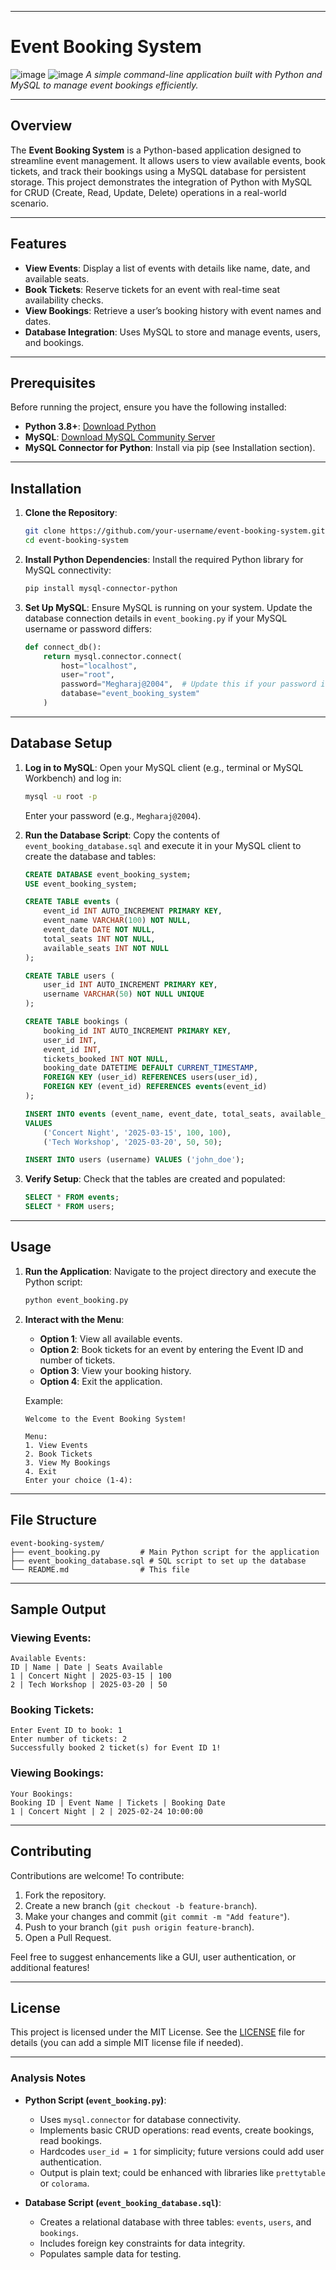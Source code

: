 
---

# Event Booking System

![image](https://github.com/user-attachments/assets/0a60b67f-c41d-4a2f-84ea-3f7c7f551714)
![image](https://github.com/user-attachments/assets/1f2f900f-6474-4d74-ac3a-c9195c096729)
*A simple command-line application built with Python and MySQL to manage event bookings efficiently.*

---

## Overview
The **Event Booking System** is a Python-based application designed to streamline event management. It allows users to view available events, book tickets, and track their bookings using a MySQL database for persistent storage. This project demonstrates the integration of Python with MySQL for CRUD (Create, Read, Update, Delete) operations in a real-world scenario.

---

## Features
- **View Events**: Display a list of events with details like name, date, and available seats.
- **Book Tickets**: Reserve tickets for an event with real-time seat availability checks.
- **View Bookings**: Retrieve a user’s booking history with event names and dates.
- **Database Integration**: Uses MySQL to store and manage events, users, and bookings.

---

## Prerequisites
Before running the project, ensure you have the following installed:
- **Python 3.8+**: [Download Python](https://www.python.org/downloads/)
- **MySQL**: [Download MySQL Community Server](https://dev.mysql.com/downloads/)
- **MySQL Connector for Python**: Install via pip (see Installation section).

---

## Installation
1. **Clone the Repository**:
   ```bash
   git clone https://github.com/your-username/event-booking-system.git
   cd event-booking-system
   ```

2. **Install Python Dependencies**:
   Install the required Python library for MySQL connectivity:
   ```bash
   pip install mysql-connector-python
   ```

3. **Set Up MySQL**:
   Ensure MySQL is running on your system. Update the database connection details in `event_booking.py` if your MySQL username or password differs:
   ```python
   def connect_db():
       return mysql.connector.connect(
           host="localhost",
           user="root",
           password="Megharaj@2004",  # Update this if your password is different
           database="event_booking_system"
       )
   ```

---

## Database Setup
1. **Log in to MySQL**:
   Open your MySQL client (e.g., terminal or MySQL Workbench) and log in:
   ```bash
   mysql -u root -p
   ```
   Enter your password (e.g., `Megharaj@2004`).

2. **Run the Database Script**:
   Copy the contents of `event_booking_database.sql` and execute it in your MySQL client to create the database and tables:
   ```sql
   CREATE DATABASE event_booking_system;
   USE event_booking_system;

   CREATE TABLE events (
       event_id INT AUTO_INCREMENT PRIMARY KEY,
       event_name VARCHAR(100) NOT NULL,
       event_date DATE NOT NULL,
       total_seats INT NOT NULL,
       available_seats INT NOT NULL
   );

   CREATE TABLE users (
       user_id INT AUTO_INCREMENT PRIMARY KEY,
       username VARCHAR(50) NOT NULL UNIQUE
   );

   CREATE TABLE bookings (
       booking_id INT AUTO_INCREMENT PRIMARY KEY,
       user_id INT,
       event_id INT,
       tickets_booked INT NOT NULL,
       booking_date DATETIME DEFAULT CURRENT_TIMESTAMP,
       FOREIGN KEY (user_id) REFERENCES users(user_id),
       FOREIGN KEY (event_id) REFERENCES events(event_id)
   );

   INSERT INTO events (event_name, event_date, total_seats, available_seats)
   VALUES 
       ('Concert Night', '2025-03-15', 100, 100),
       ('Tech Workshop', '2025-03-20', 50, 50);

   INSERT INTO users (username) VALUES ('john_doe');
   ```

3. **Verify Setup**:
   Check that the tables are created and populated:
   ```sql
   SELECT * FROM events;
   SELECT * FROM users;
   ```

---

## Usage
1. **Run the Application**:
   Navigate to the project directory and execute the Python script:
   ```bash
   python event_booking.py
   ```

2. **Interact with the Menu**:
   - **Option 1**: View all available events.
   - **Option 2**: Book tickets for an event by entering the Event ID and number of tickets.
   - **Option 3**: View your booking history.
   - **Option 4**: Exit the application.

   Example:
   ```
   Welcome to the Event Booking System!

   Menu:
   1. View Events
   2. Book Tickets
   3. View My Bookings
   4. Exit
   Enter your choice (1-4): 
   ```

---

## File Structure
```
event-booking-system/
├── event_booking.py         # Main Python script for the application
├── event_booking_database.sql # SQL script to set up the database
└── README.md                # This file
```

---

## Sample Output
### Viewing Events:
```
Available Events:
ID | Name | Date | Seats Available
1 | Concert Night | 2025-03-15 | 100
2 | Tech Workshop | 2025-03-20 | 50
```

### Booking Tickets:
```
Enter Event ID to book: 1
Enter number of tickets: 2
Successfully booked 2 ticket(s) for Event ID 1!
```

### Viewing Bookings:
```
Your Bookings:
Booking ID | Event Name | Tickets | Booking Date
1 | Concert Night | 2 | 2025-02-24 10:00:00
```

---

## Contributing
Contributions are welcome! To contribute:
1. Fork the repository.
2. Create a new branch (`git checkout -b feature-branch`).
3. Make your changes and commit (`git commit -m "Add feature"`).
4. Push to your branch (`git push origin feature-branch`).
5. Open a Pull Request.

Feel free to suggest enhancements like a GUI, user authentication, or additional features!

---

## License
This project is licensed under the MIT License. See the [LICENSE](LICENSE) file for details (you can add a simple MIT license file if needed).

---

### Analysis Notes
- **Python Script (`event_booking.py`)**:
  - Uses `mysql.connector` for database connectivity.
  - Implements basic CRUD operations: read events, create bookings, read bookings.
  - Hardcodes `user_id = 1` for simplicity; future versions could add user authentication.
  - Output is plain text; could be enhanced with libraries like `prettytable` or `colorama`.

- **Database Script (`event_booking_database.sql`)**:
  - Creates a relational database with three tables: `events`, `users`, and `bookings`.
  - Includes foreign key constraints for data integrity.
  - Populates sample data for testing.

